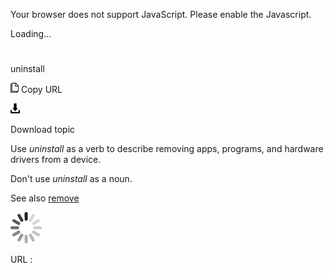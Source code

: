 Your browser does not support JavaScript. Please enable the Javascript.

Loading...

# 

uninstall

![Copy URL](uninstall_files/Copy.png)
Copy URL

![Download](uninstall_files/Download.png)

Download topic

Use *uninstall* as a verb to describe removing apps, programs, and hardware drivers from a device. 

Don't use *uninstall* as a noun.

See also [remove](https://worldready.cloudapp.net/Styleguide/Read?id=2700&topicid=32284)

![In progress](uninstall_files/activity-large.gif)

URL :
